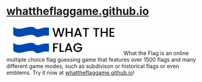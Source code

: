 # <a href='whattheflaggame.github.io'>whattheflaggame.github.io</a>

<img src='logo/logoColorBlackText.svg' width='60%'>
What the Flag is an online multiple choice flag guessing game that features over 1500 flags and many different game modes, such as subdivison or historical flags or even emblems. Try it now at <a href='whattheflaggame.github.io'>whattheflaggame.github.io</a>!

